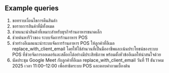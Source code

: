 ## Example queries

1. ขอทราบเงื่อนไขการคืนสินค้า
2. ขอรายการสินค้าที่มีทั้งหมด
3. ช่วยแนะนำสินค้าที่เหมาะสำหรับธุรกิจร้านอาหารขนาดเล็ก
4. ช่วยค้นหารีวิวของ ระบบจัดการร้านอาหาร POS
5. ช่วยร่างอีเมลแนะนำระบบจัดการร้านอาหาร POS ให้ลูกค้าที่อีเมล replace_with_client_email โดยให้ใช้สำนวนที่เป็นมืออาชีพและเน้นประโยชน์ของระบบ POS ที่ช่วยจัดการออเดอร์และสต็อกได้อย่างมีประสิทธิภาพ พร้อมตั้งหัวข้ออีเมลให้น่าสนใจด้วย
6. นัดประชุม Google Meet กับลูกค้าที่อีเมล replace_with_client_email วันที่ 11 ธันวาคม 2025 เวลา 11:00–12:00 เพื่อสาธิตระบบ POS และตอบคำถามเบื้องต้น